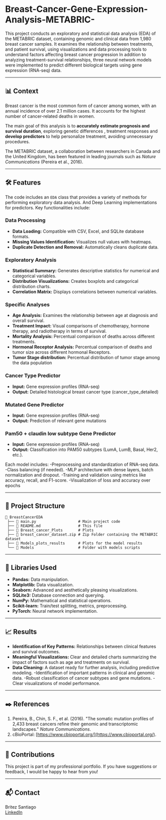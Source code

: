 # Breast-Cancer-Gene-Expression-Analysis-METABRIC-
This project conducts an exploratory and statistical data analysis (EDA) of the METABRIC dataset, containing genomic and clinical data from 1,980 breast cancer samples. It examines the relationship between treatments, and patient survival, using visualizations and data processing tools to understand factors affecting breast cancer progression
In addition to analyzing treatment-survival relationships, three neural network models were implemented to predict different biological targets using gene expression (RNA-seq) data.

---

## 📊 Context  

Breast cancer is the most common form of cancer among women, with an annual incidence of over 2.1 million cases. It accounts for the highest number of cancer-related deaths in women.  

The main goal of this analysis is to **accurately estimate prognosis and survival duration**, exploring genetic differences , treatment responses and **develop predictors** to help personalize treatment, avoiding unnecessary procedures.

The METABRIC dataset, a collaboration between researchers in Canada and the United Kingdom, has been featured in leading journals such as *Nature Communications* (Pereira et al., 2016).  

---

## 🛠️ Features  

The code includes an `EDA` class that provides a variety of methods for performing exploratory data analysis. And Deep Learning implementations for predictors. Key functionalities include:  

### **Data Processing**  
- **Data Loading:** Compatible with CSV, Excel, and SQLite database formats.  
- **Missing Values Identification:** Visualizes null values with heatmaps.  
- **Duplicate Detection and Removal:** Automatically cleans duplicate data.  

### **Exploratory Analysis**  
- **Statistical Summary:** Generates descriptive statistics for numerical and categorical variables.  
- **Distribution Visualizations:** Creates boxplots and categorical distribution charts.  
- **Correlation Matrix:** Displays correlations between numerical variables.  

### **Specific Analyses**  
- **Age Analysis:** Examines the relationship between age at diagnosis and overall survival.  
- **Treatment Impact:** Visual comparisons of chemotherapy, hormone therapy, and radiotherapy in terms of survival.  
- **Mortality Analysis:** Percentual comparison of deaths across different treatments.
- **Hormonal Receptor Analysis:** Percentual comparison of deaths and tumor size across different hormonal Receptors.
- **Tumor Stage distribution:** Percentual distribution of tumor stage among the data population

### **Cancer Type Predictor**
- **Input:** Gene expression profiles (RNA-seq)
- **Output:** Detailed histological breast cancer type (cancer_type_detailed)

### **Mutated Gene Predictor**
- **Input:** Gene expression profiles (RNA-seq)
- **Output:** Prediction of relevant gene mutations

### **Pam50 + claudin low subtype Gene Predictor**
- **Input:** Gene expression profiles (RNA-seq)
- **Output:** Classification into PAM50 subtypes (LumA, LumB, Basal, Her2, etc.).
  
Each model includes:
-Preprocessing and standardization of RNA-seq data.
-Class balancing (if needed).
-MLP architecture with dense layers, batch normalization and dropout.
-Training and validation using metrics like accuracy, recall, and F1-score.
-Visualization of loss and accuracy over epochs

---

## 📁 Project Structure  

```
📂 BreastCancerEDA  
 ├── 📄 main.py                   # Main project code  
 ├── 📄 README.md                 # This file  
 ├── 📂 Breast_cancer_Plots       # Plots  
 ├── 📂 breast_cancer_dataset.zip # Zip Folder containing the METABRIC dataset
 ├── 📂 Models_plots_results      # Plots for the model results 
 └── 📂 Models                    # Folder with models scripts
```

---


## 🧰 Libraries Used  

- **Pandas:** Data manipulation.  
- **Matplotlib:** Data visualization.  
- **Seaborn:** Advanced and aesthetically pleasing visualizations.  
- **SQLite3:** Database connection and querying.  
- **NumPy:** Mathematical and statistical operations.
- **Scikit-learn:** Train/test splitting, metrics, preprocessing.
- **PyTorch:** Neural network implementation.

---

## 📈 Results  

- **Identification of Key Patterns:** Relationships between clinical features and survival outcomes.  
- **Meaningful Visualizations:** Clear and detailed charts summarizing the impact of factors such as age and treatments on survival.  
- **Data Cleaning:** A dataset ready for further analysis, including predictive modeling.
-Identification of important patterns in clinical and genomic data.
-Robust classification of cancer subtypes and gene mutations.
-Clear visualizations of model performance.

---

## ✒️ References  

1. Pereira, B., Chin, S. F., et al. (2016). "The somatic mutation profiles of 2,433 breast cancers refine their genomic and transcriptomic landscapes." *Nature Communications*.  
2. cBioPortal: [https://www.cbioportal.org/](https://www.cbioportal.org/).  

---

## 🤝 Contributions  

This project is part of my professional portfolio. If you have suggestions or feedback, I would be happy to hear from you!  

---

## 📬 Contact  

Britez Santiago    
[LinkedIn](https://www.linkedin.com/in/santiago-luis-britez-101a8a217)  
